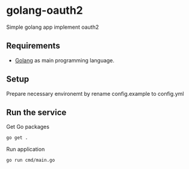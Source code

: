 # golang-oauth2
Simple golang app implement oauth2

## Requirements

- [Golang](https://golang.org/) as main programming language.

## Setup

Prepare necessary environemt by rename config.example to config.yml

## Run the service

Get Go packages

```bash
go get .
```

Run application

```bash
go run cmd/main.go
`````